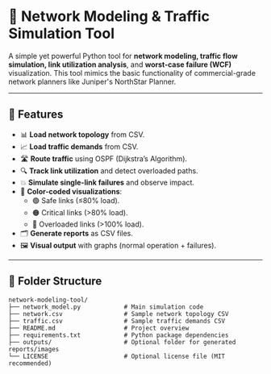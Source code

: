 # 📡 Network Modeling & Traffic Simulation Tool

A simple yet powerful Python tool for **network modeling, traffic flow simulation, link utilization analysis**, and **worst-case failure (WCF)** visualization. This tool mimics the basic functionality of commercial-grade network planners like Juniper's NorthStar Planner.

---

## 🚀 Features

- 📊 **Load network topology** from CSV.
- 📈 **Load traffic demands** from CSV.
- 🛣️ **Route traffic** using OSPF (Dijkstra’s Algorithm).
- 🔍 **Track link utilization** and detect overloaded paths.
- 💥 **Simulate single-link failures** and observe impact.
- 🎨 **Color-coded visualizations**:
   - 🟢 Safe links (≤80% load).
   - 🟠 Critical links (>80% load).
   - 🔴 Overloaded links (>100% load).
- 🗂️ **Generate reports** as CSV files.
- 🖼️ **Visual output** with graphs (normal operation + failures).

---

## 📂 Folder Structure

```plaintext
network-modeling-tool/
├── network_model.py            # Main simulation code
├── network.csv                 # Sample network topology CSV
├── traffic.csv                 # Sample traffic demands CSV
├── README.md                   # Project overview
├── requirements.txt            # Python package dependencies
├── outputs/                    # Optional folder for generated reports/images
└── LICENSE                     # Optional license file (MIT recommended)


